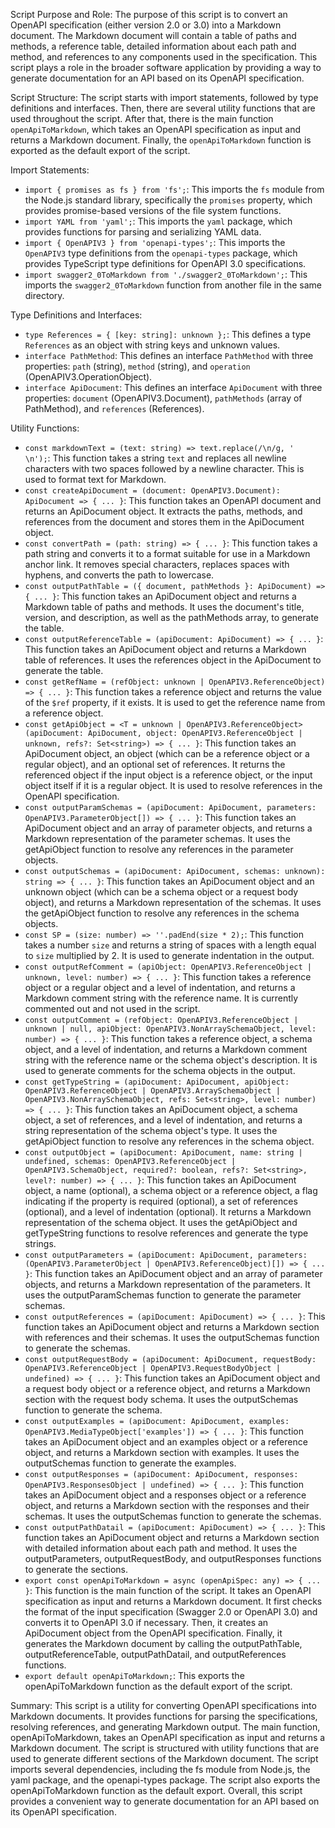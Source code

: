 Script Purpose and Role:
The purpose of this script is to convert an OpenAPI specification (either version 2.0 or 3.0) into a Markdown document. The Markdown document will contain a table of paths and methods, a reference table, detailed information about each path and method, and references to any components used in the specification. This script plays a role in the broader software application by providing a way to generate documentation for an API based on its OpenAPI specification.

Script Structure:
The script starts with import statements, followed by type definitions and interfaces. Then, there are several utility functions that are used throughout the script. After that, there is the main function `openApiToMarkdown`, which takes an OpenAPI specification as input and returns a Markdown document. Finally, the `openApiToMarkdown` function is exported as the default export of the script.

Import Statements:
- `import { promises as fs } from 'fs';`: This imports the `fs` module from the Node.js standard library, specifically the `promises` property, which provides promise-based versions of the file system functions.
- `import YAML from 'yaml';`: This imports the `yaml` package, which provides functions for parsing and serializing YAML data.
- `import { OpenAPIV3 } from 'openapi-types';`: This imports the `OpenAPIV3` type definitions from the `openapi-types` package, which provides TypeScript type definitions for OpenAPI 3.0 specifications.
- `import swagger2_0ToMarkdown from './swagger2_0ToMarkdown';`: This imports the `swagger2_0ToMarkdown` function from another file in the same directory.

Type Definitions and Interfaces:
- `type References = { [key: string]: unknown };`: This defines a type `References` as an object with string keys and unknown values.
- `interface PathMethod`: This defines an interface `PathMethod` with three properties: `path` (string), `method` (string), and `operation` (OpenAPIV3.OperationObject).
- `interface ApiDocument`: This defines an interface `ApiDocument` with three properties: `document` (OpenAPIV3.Document), `pathMethods` (array of PathMethod), and `references` (References).

Utility Functions:
- `const markdownText = (text: string) => text.replace(/\n/g, '  \n');`: This function takes a string `text` and replaces all newline characters with two spaces followed by a newline character. This is used to format text for Markdown.
- `const createApiDocument = (document: OpenAPIV3.Document): ApiDocument => { ... }`: This function takes an OpenAPI document and returns an ApiDocument object. It extracts the paths, methods, and references from the document and stores them in the ApiDocument object.
- `const convertPath = (path: string) => { ... }`: This function takes a path string and converts it to a format suitable for use in a Markdown anchor link. It removes special characters, replaces spaces with hyphens, and converts the path to lowercase.
- `const outputPathTable = ({ document, pathMethods }: ApiDocument) => { ... }`: This function takes an ApiDocument object and returns a Markdown table of paths and methods. It uses the document's title, version, and description, as well as the pathMethods array, to generate the table.
- `const outputReferenceTable = (apiDocument: ApiDocument) => { ... }`: This function takes an ApiDocument object and returns a Markdown table of references. It uses the references object in the ApiDocument to generate the table.
- `const getRefName = (refObject: unknown | OpenAPIV3.ReferenceObject) => { ... }`: This function takes a reference object and returns the value of the `$ref` property, if it exists. It is used to get the reference name from a reference object.
- `const getApiObject = <T = unknown | OpenAPIV3.ReferenceObject>(apiDocument: ApiDocument, object: OpenAPIV3.ReferenceObject | unknown, refs?: Set<string>) => { ... }`: This function takes an ApiDocument object, an object (which can be a reference object or a regular object), and an optional set of references. It returns the referenced object if the input object is a reference object, or the input object itself if it is a regular object. It is used to resolve references in the OpenAPI specification.
- `const outputParamSchemas = (apiDocument: ApiDocument, parameters: OpenAPIV3.ParameterObject[]) => { ... }`: This function takes an ApiDocument object and an array of parameter objects, and returns a Markdown representation of the parameter schemas. It uses the getApiObject function to resolve any references in the parameter objects.
- `const outputSchemas = (apiDocument: ApiDocument, schemas: unknown): string => { ... }`: This function takes an ApiDocument object and an unknown object (which can be a schema object or a request body object), and returns a Markdown representation of the schemas. It uses the getApiObject function to resolve any references in the schema objects.
- `const SP = (size: number) => ''.padEnd(size * 2);`: This function takes a number `size` and returns a string of spaces with a length equal to `size` multiplied by 2. It is used to generate indentation in the output.
- `const outputRefComment = (apiObject: OpenAPIV3.ReferenceObject | unknown, level: number) => { ... }`: This function takes a reference object or a regular object and a level of indentation, and returns a Markdown comment string with the reference name. It is currently commented out and not used in the script.
- `const outputComment = (refObject: OpenAPIV3.ReferenceObject | unknown | null, apiObject: OpenAPIV3.NonArraySchemaObject, level: number) => { ... }`: This function takes a reference object, a schema object, and a level of indentation, and returns a Markdown comment string with the reference name or the schema object's description. It is used to generate comments for the schema objects in the output.
- `const getTypeString = (apiDocument: ApiDocument, apiObject: OpenAPIV3.ReferenceObject | OpenAPIV3.ArraySchemaObject | OpenAPIV3.NonArraySchemaObject, refs: Set<string>, level: number) => { ... }`: This function takes an ApiDocument object, a schema object, a set of references, and a level of indentation, and returns a string representation of the schema object's type. It uses the getApiObject function to resolve any references in the schema object.
- `const outputObject = (apiDocument: ApiDocument, name: string | undefined, schemas: OpenAPIV3.ReferenceObject | OpenAPIV3.SchemaObject, required?: boolean, refs?: Set<string>, level?: number) => { ... }`: This function takes an ApiDocument object, a name (optional), a schema object or a reference object, a flag indicating if the property is required (optional), a set of references (optional), and a level of indentation (optional). It returns a Markdown representation of the schema object. It uses the getApiObject and getTypeString functions to resolve references and generate the type strings.
- `const outputParameters = (apiDocument: ApiDocument, parameters: (OpenAPIV3.ParameterObject | OpenAPIV3.ReferenceObject)[]) => { ... }`: This function takes an ApiDocument object and an array of parameter objects, and returns a Markdown representation of the parameters. It uses the outputParamSchemas function to generate the parameter schemas.
- `const outputReferences = (apiDocument: ApiDocument) => { ... }`: This function takes an ApiDocument object and returns a Markdown section with references and their schemas. It uses the outputSchemas function to generate the schemas.
- `const outputRequestBody = (apiDocument: ApiDocument, requestBody: OpenAPIV3.ReferenceObject | OpenAPIV3.RequestBodyObject | undefined) => { ... }`: This function takes an ApiDocument object and a request body object or a reference object, and returns a Markdown section with the request body schema. It uses the outputSchemas function to generate the schema.
- `const outputExamples = (apiDocument: ApiDocument, examples: OpenAPIV3.MediaTypeObject['examples']) => { ... }`: This function takes an ApiDocument object and an examples object or a reference object, and returns a Markdown section with examples. It uses the outputSchemas function to generate the examples.
- `const outputResponses = (apiDocument: ApiDocument, responses: OpenAPIV3.ResponsesObject | undefined) => { ... }`: This function takes an ApiDocument object and a responses object or a reference object, and returns a Markdown section with the responses and their schemas. It uses the outputSchemas function to generate the schemas.
- `const outputPathDatail = (apiDocument: ApiDocument) => { ... }`: This function takes an ApiDocument object and returns a Markdown section with detailed information about each path and method. It uses the outputParameters, outputRequestBody, and outputResponses functions to generate the sections.
- `export const openApiToMarkdown = async (openApiSpec: any) => { ... }`: This function is the main function of the script. It takes an OpenAPI specification as input and returns a Markdown document. It first checks the format of the input specification (Swagger 2.0 or OpenAPI 3.0) and converts it to OpenAPI 3.0 if necessary. Then, it creates an ApiDocument object from the OpenAPI specification. Finally, it generates the Markdown document by calling the outputPathTable, outputReferenceTable, outputPathDatail, and outputReferences functions.
- `export default openApiToMarkdown;`: This exports the openApiToMarkdown function as the default export of the script.

Summary:
This script is a utility for converting OpenAPI specifications into Markdown documents. It provides functions for parsing the specifications, resolving references, and generating Markdown output. The main function, openApiToMarkdown, takes an OpenAPI specification as input and returns a Markdown document. The script is structured with utility functions that are used to generate different sections of the Markdown document. The script imports several dependencies, including the fs module from Node.js, the yaml package, and the openapi-types package. The script also exports the openApiToMarkdown function as the default export. Overall, this script provides a convenient way to generate documentation for an API based on its OpenAPI specification.
